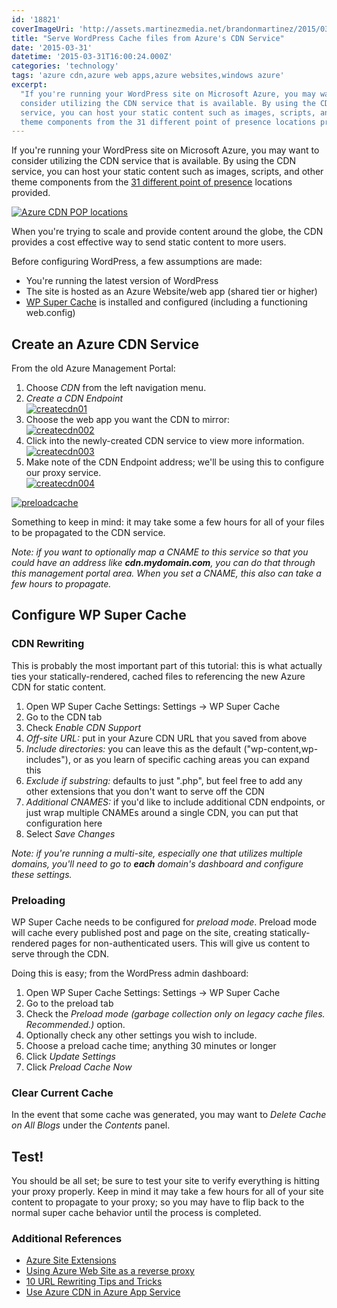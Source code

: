 ```yaml
---
id: '18821'
coverImageUri: 'http://assets.martinezmedia.net/brandonmartinez/2015/03/small-blog-big-cloud-featured.jpg'
title: "Serve WordPress Cache files from Azure's CDN Service"
date: '2015-03-31'
datetime: '2015-03-31T16:00:24.000Z'
categories: 'technology'
tags: 'azure cdn,azure web apps,azure websites,windows azure'
excerpt:
  "If you're running your WordPress site on Microsoft Azure, you may want to
  consider utilizing the CDN service that is available. By using the CDN
  service, you can host your static content such as images, scripts, and other
  theme components from the 31 different point of presence locations provided."
---
```


If you're running your WordPress site on Microsoft Azure, you may want to
consider utilizing the CDN service that is available. By using the CDN service,
you can host your static content such as images, scripts, and other theme
components from the
[31 different point of presence](https://msdn.microsoft.com/en-us/library/azure/gg680302.aspx)
locations provided.

[![Azure CDN POP locations](http://assets.brandonmartinez.com/brandonmartinez/2015/02/IC767886.png)](https://msdn.microsoft.com/en-us/library/azure/gg680302.aspx)

When you're trying to scale and provide content around the globe, the CDN
provides a cost effective way to send static content to more users.

Before configuring WordPress, a few assumptions are made:

- You're running the latest version of WordPress
- The site is hosted as an Azure Website/web app (shared tier or higher)
- [WP Super Cache](https://wordpress.org/plugins/wp-super-cache/) is installed
  and configured (including a functioning web.config)

## Create an Azure CDN Service

From the old Azure Management Portal:

1. Choose _CDN_ from the left navigation menu.
2. _Create a CDN Endpoint_  
   [![createcdn01](http://assets.brandonmartinez.com/brandonmartinez/2015/02/createcdn01.png)](http://assets.brandonmartinez.com/brandonmartinez/2015/02/createcdn01.png)
3. Choose the web app you want the CDN to mirror:  
   [![createcdn002](http://assets.brandonmartinez.com/brandonmartinez/2015/03/createcdn002.png)](http://assets.brandonmartinez.com/brandonmartinez/2015/03/createcdn002.png)
4. Click into the newly-created CDN service to view more information.  
   [![createcdn003](http://assets.brandonmartinez.com/brandonmartinez/2015/03/createcdn003.png)](http://assets.brandonmartinez.com/brandonmartinez/2015/03/createcdn003.png)
5. Make note of the CDN Endpoint address; we'll be using this to configure our
   proxy service.  
   [![createcdn004](http://assets.brandonmartinez.com/brandonmartinez/2015/03/createcdn004.png)](http://assets.brandonmartinez.com/brandonmartinez/2015/03/createcdn004.png)

[![preloadcache](http://assets.brandonmartinez.com/brandonmartinez/2015/03/preloadcache.png)](http://assets.brandonmartinez.com/brandonmartinez/2015/03/preloadcache.png)

Something to keep in mind: it may take some a few hours for all of your files to
be propagated to the CDN service.

_Note: if you want to optionally map a CNAME to this service so that you could
have an address like **cdn.mydomain.com**, you can do that through this
management portal area. When you set a CNAME, this also can take a few hours to
propagate._

## Configure WP Super Cache

### CDN Rewriting

This is probably the most important part of this tutorial: this is what actually
ties your statically-rendered, cached files to referencing the new Azure CDN for
static content.

1. Open WP Super Cache Settings: Settings -> WP Super Cache
2. Go to the CDN tab
3. Check _Enable CDN Support_
4. _Off-site URL:_ put in your Azure CDN URL that you saved from above
5. _Include directories:_ you can leave this as the default
   ("wp-content,wp-includes"), or as you learn of specific caching areas you can
   expand this
6. _Exclude if substring:_ defaults to just ".php", but feel free to add any
   other extensions that you don't want to serve off the CDN
7. _Additional CNAMES:_ if you'd like to include additional CDN endpoints, or
   just wrap multiple CNAMEs around a single CDN, you can put that configuration
   here
8. Select _Save Changes_

_Note: if you're running a multi-site, especially one that utilizes multiple
domains, you'll need to go to **each** domain's dashboard and configure these
settings._

### Preloading

WP Super Cache needs to be configured for _preload mode_. Preload mode will
cache every published post and page on the site, creating statically-rendered
pages for non-authenticated users. This will give us content to serve through
the CDN.

Doing this is easy; from the WordPress admin dashboard:

1. Open WP Super Cache Settings: Settings -> WP Super Cache
2. Go to the preload tab
3. Check the _Preload mode (garbage collection only on legacy cache files.
   Recommended.)_ option.
4. Optionally check any other settings you wish to include.
5. Choose a preload cache time; anything 30 minutes or longer
6. Click _Update Settings_
7. Click _Preload Cache Now_

### Clear Current Cache

In the event that some cache was generated, you may want to _Delete Cache on All
Blogs_ under the _Contents_ panel.

## Test!

You should be all set; be sure to test your site to verify everything is hitting
your proxy properly. Keep in mind it may take a few hours for all of your site
content to propagate to your proxy; so you may have to flip back to the normal
super cache behavior until the process is completed.

### Additional References

- [Azure Site Extensions](https://github.com/projectkudu/kudu/wiki/Azure-Site-Extensions)
- [Using Azure Web Site as a reverse proxy](http://ruslany.net/2014/05/using-azure-web-site-as-a-reverse-proxy/)
- [10 URL Rewriting Tips and Tricks](http://ruslany.net/2009/04/10-url-rewriting-tips-and-tricks/)
- [Use Azure CDN in Azure App Service](http://azure.microsoft.com/en-us/documentation/articles/cdn-websites-with-cdn/)
